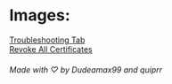 # Images:
[Troubleshooting Tab](/png/ReProvision/trouble.png)  
[Revoke All Certificates](/png/ReProvision/revoke.png)  
  
###### Made with ♡ by Dudeamax99 and quiprr